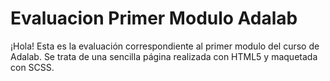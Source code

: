 # Evaluacion Primer Modulo Adalab
¡Hola! Esta es la evaluación correspondiente al primer modulo del curso de Adalab.
Se trata de una sencilla página realizada con HTML5 y maquetada con SCSS.
